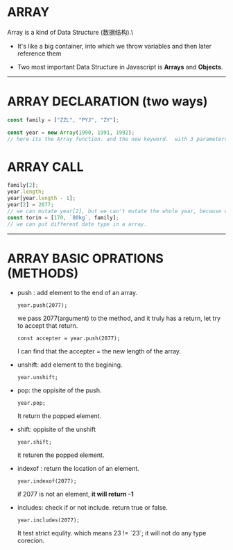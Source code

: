 # ARRAY

Array is a kind of Data Structure (数据结构).\\

- It's like a big container, into which we throw variables and then later reference them

- Two most important Data Structure in Javascript is **Arrays** and **Objects**.

---

# ARRAY DECLARATION (two ways)

```javascript
const family = ["ZZL", "PYJ", "ZY"];

const year = new Array(1990, 1991, 1992);
// here its the Array function. and the new keyword.  with 3 parameters.
```

# ARRAY CALL

```javascript
family[2];
year.length;
year[year.length - 1];
year[2] = 2077;
// we can mutate year[2], but we can't mutate the whole year, because of const.
const torin = [170, `80kg`, family];
// we can put different date type in a array.
```

---

# ARRAY BASIC OPRATIONS (METHODS)

- push : add element to the end of an array.

  `year.push(2077);`

  we pass 2077(argument) to the method, and it truly has a return, let try to accept that return.

  `const accepter = year.push(2077);`

  I can find that the accepter = the new length of the array.

- unshift: add element to the begining.

  `year.unshift;`

- pop: the oppisite of the push.

  `year.pop;`

  It return the popped element.

- shift: oppisite of the unshift

  `year.shift;`

  it returen the popped element.

- indexof : return the location of an element.

  `year.indexof(2077);`

  if 2077 is not an element, **it will return -1**

- includes: check if or not include. return true or false.

  `year.includes(2077);`

  It test strict equlity. which means 23 != \`23\`; it will not do any type corecion.
